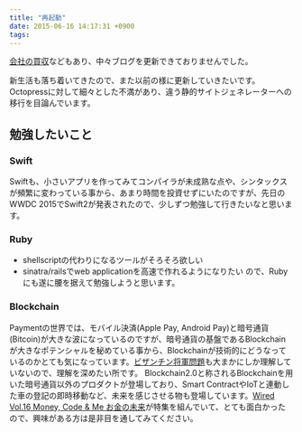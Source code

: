 ```yaml
---
title: "再起動"
date: 2015-06-16 14:17:31 +0900
tags:
---
```


[会社の買収](http://blog.webpay.co.jp/post/line-to-acquire-webpay_10feb2015)などもあり、中々ブログを更新できておりませんでした。

新生活も落ち着いてきたので、また以前の様に更新していきたいです。
Octopressに対して細々とした不満があり、違う静的サイトジェネレーターへの移行を目論んでいます。

<!--more-->

## 勉強したいこと

### Swift
Swiftも、小さいアプリを作ってみてコンパイラが未成熟な点や、シンタックスが頻繁に変わっている事から、あまり時間を投資せずにいたのですが、先日のWWDC 2015でSwift2が発表されたので、少しずつ勉強して行きたいなと思います。

### Ruby
- shellscriptの代わりになるツールがそろそろ欲しい
- sinatra/railsでweb applicationを高速で作れるようになりたい
ので、Rubyにも遂に腰を据えて勉強しようと思います。

### Blockchain
Paymentの世界では、モバイル決済(Apple Pay, Android Pay)と暗号通貨(Bitcoin)が大きな波になっているのですが、暗号通貨の基盤であるBlockchainが大きなポテンシャルを秘めている事から、Blockchainが技術的にどうなっているのかとても気になっています。[ビザンチン将軍問題](https://en.wikipedia.org/wiki/Byzantine_fault_tolerance)も大まかにしか理解していないので、理解を深めたい所です。
Blockchain2.0と称されるBlockchainを用いた暗号通貨以外のプロダクトが登場しており、Smart ContractやIoTと連動した車の登記の即時移動など、未来を感じさせる物も登場しています。[Wired Vol.16 Money, Code & Me お金の未来](http://wired.jp/magazine/vol_16/)が特集を組んでいて、とても面白かったので、興味がある方は是非目を通してみてください。
